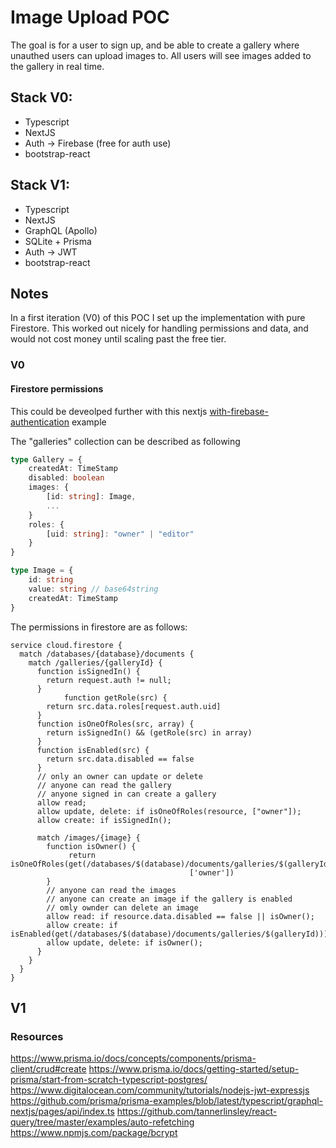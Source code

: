 # Image Upload POC

The goal is for a user to sign up, and be able to create a gallery where unauthed users can upload images to. All users will see images added to the gallery in real time.

## Stack V0:

- Typescript
- NextJS
- Auth -> Firebase (free for auth use)
- bootstrap-react

## Stack V1:

- Typescript
- NextJS
- GraphQL (Apollo)
- SQLite + Prisma
- Auth -> JWT
- bootstrap-react

## Notes

In a first iteration (V0) of this POC I set up the implementation with pure Firestore. This worked out nicely for handling permissions and data, and would not cost money until scaling past the free tier.

### V0

#### Firestore permissions

This could be deveolped further with this nextjs [with-firebase-authentication](https://github.com/vercel/next.js/tree/canary/examples/with-firebase-authentication) example

The "galleries" collection can be described as following

```typescript
type Gallery = {
    createdAt: TimeStamp
    disabled: boolean
    images: {
        [id: string]: Image,
        ...
    }
    roles: {
        [uid: string]: "owner" | "editor"
    }
}

type Image = {
    id: string
    value: string // base64string
    createdAt: TimeStamp
}
```

The permissions in firestore are as follows:

```
service cloud.firestore {
  match /databases/{database}/documents {
    match /galleries/{galleryId} {
      function isSignedIn() {
        return request.auth != null;
      }
			function getRole(src) {
      	return src.data.roles[request.auth.uid]
      }
      function isOneOfRoles(src, array) {
        return isSignedIn() && (getRole(src) in array)
      }
      function isEnabled(src) {
      	return src.data.disabled == false
      }
      // only an owner can update or delete
      // anyone can read the gallery
      // anyone signed in can create a gallery
      allow read;
      allow update, delete: if isOneOfRoles(resource, ["owner"]);
      allow create: if isSignedIn();

      match /images/{image} {
      	function isOwner() {
             return isOneOfRoles(get(/databases/$(database)/documents/galleries/$(galleryId)),
                                        ['owner'])
        }
        // anyone can read the images
        // anyone can create an image if the gallery is enabled
        // omly ownder can delete an image
      	allow read: if resource.data.disabled == false || isOwner();
        allow create: if isEnabled(get(/databases/$(database)/documents/galleries/$(galleryId)));
        allow update, delete: if isOwner();
      }
    }
  }
}
```

## V1

### Resources

https://www.prisma.io/docs/concepts/components/prisma-client/crud#create
https://www.prisma.io/docs/getting-started/setup-prisma/start-from-scratch-typescript-postgres/
https://www.digitalocean.com/community/tutorials/nodejs-jwt-expressjs
https://github.com/prisma/prisma-examples/blob/latest/typescript/graphql-nextjs/pages/api/index.ts
https://github.com/tannerlinsley/react-query/tree/master/examples/auto-refetching
https://www.npmjs.com/package/bcrypt
